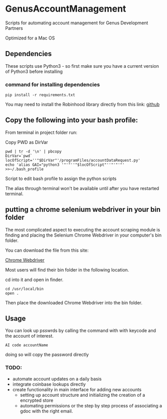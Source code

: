 # GenusAccountManagement
Scripts for automating account management for Genus Development Partners

Optimized for a Mac OS

## Dependencies

These scripts use Python3 - so first make sure you have a current version of Python3 before installing

### command for installing dependencies

```console
pip install -r requirements.txt
```
You may need to install the Robinhood library directly from this link: [github](https://github.com/Jamonek/Robinhood)

## Copy the following into your bash profile:
From terminal in project folder run:

Copy PWD as DirVar

```console
pwd | tr -d '\n' | pbcopy
DirVar=`pwd`
locOfScript=''"$DirVar"'/programFiles/accountDataRequest.py'
echo 'alias GAI="python3 '"'"''"$locOfScript"''"'"'"'  >>~/.bash_profile
```
Script to edit bash profile to assign the python scripts

The alias through terminal won't be available until after you have restarted terminal.

## putting a chrome selenium webdriver in your bin folder

The most complicated aspect to executing the account scraping module is finding and placing the Selenium Chrome Webdriver in your computer's bin folder.

You can download the file from this site:

[Chrome Webdriver](http://chromedriver.chromium.org/getting-started)

Most users will find their bin folder in the following location.

cd into it and open in finder.

```console
cd /usr/local/bin
open .
```

Then place the downloaded Chrome Webdriver into the bin folder.

## Usage

You can look up p*ssw*rds by calling the command with with keycode and the account of interest.
```console
AI code accountName
```
doing so will copy the password directly



### TODO:
- automate account updates on a daily basis
- integrate coinbase lookups directly
- create functionality in main interface for adding new accounts
  - setting up account structure and initializing the creation of a encrypted store
  - automating permissions or the step by step process of associating a gdoc with the right email.
